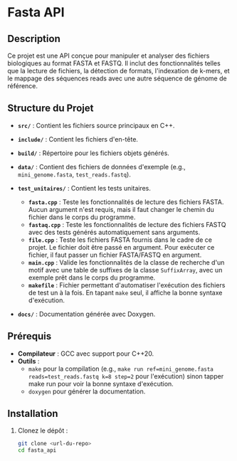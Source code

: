 # Fasta API

## Description
Ce projet est une API conçue pour manipuler et analyser des fichiers biologiques au format FASTA et FASTQ. Il inclut des fonctionnalités telles que la lecture de fichiers, la détection de formats, l'indexation de k-mers, et le mappage des séquences reads avec une autre séquence de génome de référence.

## Structure du Projet
- **`src/`** : Contient les fichiers source principaux en C++.
- **`include/`** : Contient les fichiers d'en-tête.
- **`build/`** : Répertoire pour les fichiers objets générés.
- **`data/`** : Contient des fichiers de données d'exemple (e.g., `mini_genome.fasta`, `test_reads.fastq`).
- **`test_unitaires/`** : Contient les tests unitaires.
  - **`fasta.cpp`** : Teste les fonctionnalités de lecture des fichiers FASTA. Aucun argument n'est requis, mais il faut changer le chemin du fichier dans le corps du programme.
  - **`fastaq.cpp`** : Teste les fonctionnalités de lecture des fichiers FASTQ avec des tests générés automatiquement sans arguments.
  - **`file.cpp`** : Teste les fichiers FASTA fournis dans le cadre de ce projet. Le fichier doit être passé en argument. Pour exécuter ce fichier, il faut passer un fichier FASTA/FASTQ en argument.
  - **`main.cpp`** : Valide les fonctionnalités de la classe de recherche d'un motif avec une table de suffixes de la classe `SuffixArray`, avec un exemple prêt dans le corps du programme.
  - **`makefile`** : Fichier permettant d'automatiser l'exécution des fichiers de test un à la fois. En tapant `make` seul, il affiche la bonne syntaxe d'exécution.
 
- **`docs/`** : Documentation générée avec Doxygen.

## Prérequis
- **Compilateur** : GCC avec support pour C++20.
- **Outils** :
  - `make` pour la compilation (e.g., `make run ref=mini_genome.fasta reads=test_reads.fastq k=8 step=2` pour l'exécution) sinon tapper make run pour voir la bonne syntaxe d'exécution.
  - `doxygen` pour générer la documentation.

## Installation
1. Clonez le dépôt :
   ```bash
   git clone <url-du-repo>
   cd fasta_api